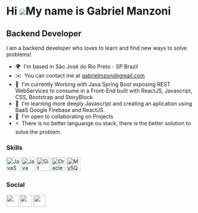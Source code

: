 Hi ![](https://user-images.githubusercontent.com/18350557/176309783-0785949b-9127-417c-8b55-ab5a4333674e.gif)My name is Gabriel Manzoni
=======================================================================================================================================

Backend Developer
-----------------

I am a backend developer who loves to learn and find new ways to solve problems!

*   🌍  I'm based in São José do Rio Preto - SP Brazil
*   ✉️  You can contact me at [gabrielmzoni@gmail.com](mailto:gabrielmzoni@gmail.com)
*   🚀  I'm currently Working with Java Spring Boot exposing REST WebServices to consume in a Front-End built with ReactJS, Javascript, CSS, Bootstrap and StoryBlock.
*   🧠  I'm learning more deeply Javascript and creating an aplication using BaaS Google Firebase and ReactJS.
*   🤝  I'm open to collaborating on Projects
*   ⚡  There is no better languange ou stack, there is the better solution to solve the problem.

### Skills 
<p align="left">
<a href="https://developer.mozilla.org/en-US/docs/Web/JavaScript" target="_blank" rel="noreferrer"><img src="https://raw.githubusercontent.com/danielcranney/readme-generator/main/public/icons/skills/javascript-colored.svg" width="36" height="36" alt="JavaScript" /></a>
<a href="https://www.oracle.com/java/" target="_blank" rel="noreferrer"><img src="https://raw.githubusercontent.com/danielcranney/readme-generator/main/public/icons/skills/java-colored.svg" width="36" height="36" alt="Java" /></a>
<a href="https://git-scm.com/" target="_blank" rel="noreferrer"><img src="https://raw.githubusercontent.com/danielcranney/readme-generator/main/public/icons/skills/git-colored.svg" width="36" height="36" alt="Git" /></a>
<a href="https://www.oracle.com/uk/index.html" target="_blank" rel="noreferrer"><img src="https://raw.githubusercontent.com/danielcranney/readme-generator/main/public/icons/skills/oracle-colored.svg" width="36" height="36" alt="Oracle" /></a>
<a href="https://www.mysql.com/" target="_blank" rel="noreferrer"><img src="https://raw.githubusercontent.com/danielcranney/readme-generator/main/public/icons/skills/mysql-colored.svg" width="36" height="36" alt="MySQL" /></a>
</p>

### Social 
 <p align="left"> 
    <a href="https://www.github.com/Gabrielmzoni" target="_blank" rel="noreferrer"><img src="https://raw.githubusercontent.com/danielcranney/readme-generator/main/public/icons/socials/github.svg" width="32" height="32" /></a>
 <a href="https://discord.com/users/Gabrielmzv#8462" target="_blank" rel="noreferrer"><img src="https://raw.githubusercontent.com/danielcranney/readme-generator/main/public/icons/socials/discord.svg" width="32" height="32" /></a>  <a href="https://www.linkedin.com/in/gabriel-manzoni/" target="_blank" rel="noreferrer"><img src="https://raw.githubusercontent.com/danielcranney/readme-generator/main/public/icons/socials/linkedin.svg" width="32" height="32" /></a></p>
